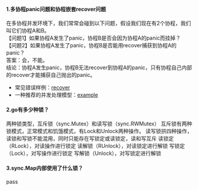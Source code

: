 #### 1.多协程panic问题和协程嵌套recover问题  
在多协程并发环境下，我们常常会碰到以下问题，假设我们现在有2个协程，我们叫它们协程A和B。  
【问题1】如果协程A发生了panic，协程B是否会因为协程A的panic而挂掉？  
【问题2】如果协程A发生了panic，协程B是否能用recover捕获到协程A的panic？  
答案：会，不能。  
结论：协程A发生panic，协程B无法recover到协程A的panic，只有协程自己内部的recover才能捕获自己抛出的panic。
- 常见错误样例：[recover](https://github.com/miaoyc666/go-mistakes/blob/main/recover/main.go)
- 一种推荐的并发处理模型：[example](https://github.com/miaoyc666/go-mistakes/blob/main/recover/run.go)

#### 2.go有多少种锁？
两种锁类型，互斥锁（sync.Mutex）和读写锁（sync.RWMutex）
互斥锁有两种锁模式，正常模式和饥饿模式，有Lock和Unlock两种操作。
读写锁拱四种操作，读锁和写锁不能混用，同时只能存在写锁定或读锁定，读和写互斥
读锁定（RLock），对读操作进行锁定
读解锁（RUnlock），对读锁定进行解锁
写锁定（Lock），对写操作进行锁定
写解锁（Unlock），对写锁定进行解锁

#### 3.sync.Map内部使用了什么锁？
pass
